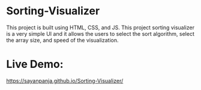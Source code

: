 # Sorting-Visualizer
This project is built using HTML, CSS, and JS. This project sorting visualizer is a very simple UI and it allows the users to select the sort algorithm, select the array size, and speed of the visualization.

# Live Demo:
https://sayanpanja.github.io/Sorting-Visualizer/
